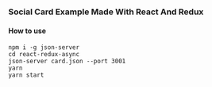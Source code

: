 ### Social Card Example Made With React And Redux

#### How to use
```
npm i -g json-server
cd react-redux-async
json-server card.json --port 3001
yarn
yarn start
```